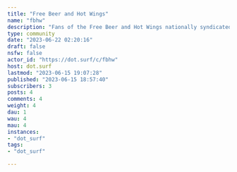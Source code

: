 ```yaml
---
title: "Free Beer and Hot Wings" 
name: "fbhw"
description: "Fans of the Free Beer and Hot Wings nationally syndicated radio show.*We are not affiliated with the official show.*"
type: community
date: "2023-06-22 02:20:16"
draft: false
nsfw: false
actor_id: "https://dot.surf/c/fbhw"
host: dot.surf
lastmod: "2023-06-15 19:07:28"
published: "2023-06-15 18:57:40"
subscribers: 3
posts: 4
comments: 4
weight: 4
dau: 1
wau: 4
mau: 4
instances:
- "dot_surf"
tags: 
- "dot_surf"

---
```

